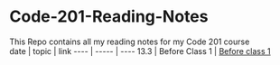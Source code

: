 # Code-201-Reading-Notes
This Repo contains all my reading notes for my Code 201 course  
date | topic | link
---- | ----- | ----
13.3 | Before Class 1  | [Before class 1](https://hatemhusnieh.github.io/Code-201-Reading-Notes/class-01)

